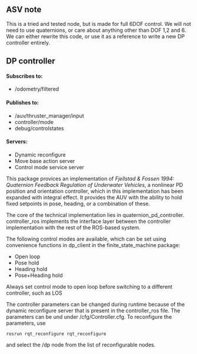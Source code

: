 ## ASV note
This is a tried and tested node, but is made for full 6DOF control. We will not need to use quaternions, or care about anything other than DOF 1,2 and 6. We can either rewrite this code, or use it as a reference to write a new DP controller entirely.

## DP controller

#### Subscribes to:
* /odometry/filtered

#### Publishes to:
* /auv/thruster_manager/input
* controller/mode
* debug/controlstates

#### Servers:
* Dynamic reconfigure
* Move base action server
* Control mode service server


This package provices an implementation of _Fjellstad & Fossen 1994: Quaternion Feedback Regulation of Underwater Vehicles_,
a nonlinear PD position and orientation controller, which in this implementation has been expanded with integral effect.
It provides the AUV with the ability to hold fixed setpoints in pose, heading, or a combination of these.

The core of the technical implementation lies in quaternion_pd_controller. controller_ros implements the interface layer between
the controller implementation with the rest of the ROS-based system.

The following control modes are available, which can be set using convenience functions in dp_client in the finite_state_machine package:
* Open loop         
* Pose hold         
* Heading hold   
* Pose+Heading hold

Always set control mode to open loop before switching to a different controller, such as LOS

The controller parameters can be changed during runtime because of the dynamic reconfigure server that is present
in the controller_ros file. The parameters can be und under /cfg/Controller.cfg. To reconfigure the parameters, use
```
rosrun rqt_reconfigure rqt_reconfigure
```
and select the /dp node from the list of reconfigurable nodes.
